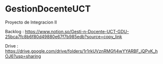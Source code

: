 # GestionDocenteUCT
Proyecto de Integracion II

Backlog : https://www.notion.so/Gesti-n-Docente-UCT-GDU-25bca7fc8b6f80d49880e67f7b985edb?source=copy_link


Drive : https://drive.google.com/drive/folders/1r1rkUVznRMGfj4wYYARBF_iQPvK_hOJ6?usp=sharing

